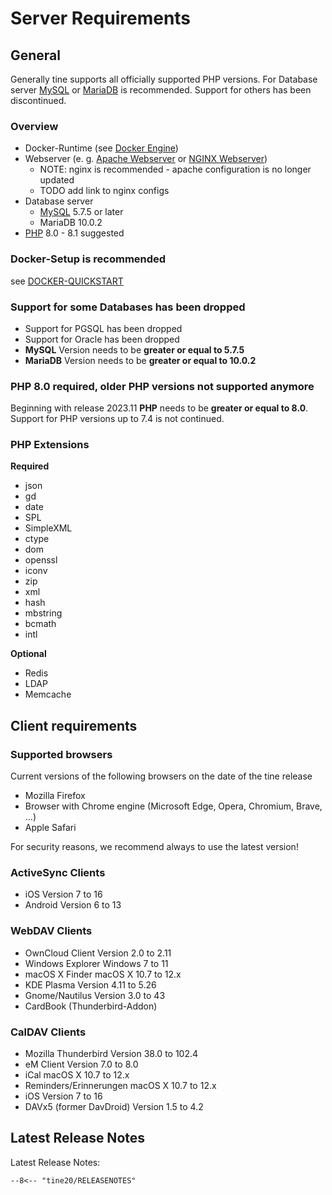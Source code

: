Server Requirements
===================

General
-------

Generally tine supports all officially supported PHP versions. For Database server [MySQL] or [MariaDB] is recommended.
Support for others has been discontinued.

### Overview

-   Docker-Runtime (see [Docker Engine])
-   Webserver (e. g. [Apache Webserver] or [NGINX Webserver])
    - NOTE: nginx is recommended - apache configuration is no longer updated
    - TODO add link to nginx configs
-   Database server
    -   [MySQL] 5.7.5 or later
    -   MariaDB 10.0.2
-   [PHP] 8.0 - 8.1 suggested

### Docker-Setup is recommended

see [DOCKER-QUICKSTART]

[DOCKER-QUICKSTART]: ../docker/DOCKER-QUICKSTART/

### Support for some Databases has been dropped

* Support for PGSQL has been dropped
* Support for Oracle has been dropped
* **MySQL** Version needs to be **greater or equal to 5.7.5**
* **MariaDB** Version needs to be **greater or equal to 10.0.2**

### PHP 8.0 required, older PHP versions not supported anymore

Beginning with release 2023.11 **PHP** needs to be **greater or equal to 8.0**.
Support for PHP versions up to 7.4 is not continued.

### PHP Extensions

**Required**

-   json
-   gd
-   date
-   SPL
-   SimpleXML
-   ctype
-   dom
-   openssl
-   iconv
-   zip
-   xml
-   hash
-   mbstring
-   bcmath
-   intl

**Optional**

-   Redis
-   LDAP
-   Memcache

Client requirements
-------------------

### Supported browsers

Current versions of the following browsers on the date of the tine release

-   Mozilla Firefox
-   Browser with Chrome engine (Microsoft Edge, Opera, Chromium, Brave, ...)
-   Apple Safari

For security reasons, we recommend always to use the latest version!

### ActiveSync Clients
- iOS Version 7 to 16
- Android Version 6 to 13

### WebDAV Clients
- OwnCloud Client Version 2.0 to 2.11
- Windows Explorer Windows 7 to 11
- macOS X Finder macOS X 10.7 to 12.x
- KDE Plasma Version 4.11 to 5.26
- Gnome/Nautilus Version 3.0 to 43
- CardBook (Thunderbird-Addon)

### CalDAV Clients

- Mozilla Thunderbird Version 38.0 to 102.4
- eM Client Version 7.0 to 8.0
- iCal macOS X 10.7 to 12.x
- Reminders/Erinnerungen macOS X 10.7 to 12.x
- iOS Version 7 to 16
- DAVx5 (former DavDroid) Version 1.5 to 4.2

Latest Release Notes
----------------------

Latest Release Notes:

``` title="RELEASENOTES"
--8<-- "tine20/RELEASENOTES"
```

[Apache Webserver]: https://httpd.apache.org/
[NGINX Webserver]: https://www.nginx.com/
[MySQL]: https://www.mysql.com/
[MariaDB]: https://mariadb.com/
[PHP]: https://www.php.net/
[Docker Engine]: https://docs.docker.com/engine/install/
